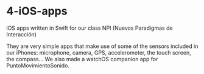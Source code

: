 # 4-iOS-apps
iOS apps written in Swift for our class NPI (Nuevos Paradigmas de Interacción)

They are very simple apps that make use of some of the sensors included in our iPhones: microphone, camera, GPS, accelerometer, the touch screen, the compass...
We also made a watchOS companion app for PuntoMovimientoSonido.

